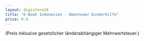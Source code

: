 ```yaml
---
layout: digistore24
title: "E-Book Indonesien - Abenteuer Kinderhilfe"
price: 8.9
---
```

(Preis inklusive gesetzlicher l&#xE4;nderabh&#xE4;ngiger Mehrwertsteuer.)